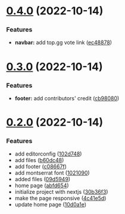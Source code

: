 # [0.4.0](https://github.com/onesoft-sudo/tes-website/compare/v0.3.0...v0.4.0) (2022-10-14)


### Features

* **navbar:** add top.gg vote link ([ec48878](https://github.com/onesoft-sudo/tes-website/commit/ec48878d19346cad2d156ba29c0d6ee7bc4e118e))



# [0.3.0](https://github.com/onesoft-sudo/tes-website/compare/v0.2.0...v0.3.0) (2022-10-14)


### Features

* **footer:** add contributors' credit ([cb98080](https://github.com/onesoft-sudo/tes-website/commit/cb98080e63b972f98df6e211c89c64b3acf0f75b))



# [0.2.0](https://github.com/onesoft-sudo/tes-website/compare/30b36f366e4c79471307becc12eeaf268bf9bb71...v0.2.0) (2022-10-14)


### Features

* add editorconfig ([102d748](https://github.com/onesoft-sudo/tes-website/commit/102d7481136149517e01d6fbdd81e4fdc6ea301e))
* add files ([b60dc48](https://github.com/onesoft-sudo/tes-website/commit/b60dc48a7555ae77d78fa63bb3d2fd193c9c5516))
* add footer ([c08667f](https://github.com/onesoft-sudo/tes-website/commit/c08667ff066c4497a2234467ba6e5cb12f11bce9))
* add montserrat font ([1021090](https://github.com/onesoft-sudo/tes-website/commit/1021090e9fb399608c2eebb2ccc4bb878f88aa1c))
* added files ([09d5949](https://github.com/onesoft-sudo/tes-website/commit/09d5949fcfceeb26f6e470e91aa712dac2e7ccaf))
* home page ([abfd654](https://github.com/onesoft-sudo/tes-website/commit/abfd654fc3d65a56c34212460081d975356a882b))
* initialize project with nextjs ([30b36f3](https://github.com/onesoft-sudo/tes-website/commit/30b36f366e4c79471307becc12eeaf268bf9bb71))
* make the page responsive ([4c41e5d](https://github.com/onesoft-sudo/tes-website/commit/4c41e5d6469f32622baf4ca578e97fb40a8ca5c2))
* update home page ([10d0a1e](https://github.com/onesoft-sudo/tes-website/commit/10d0a1e4e71c0aa29d6e74333f15754d43e80355))



